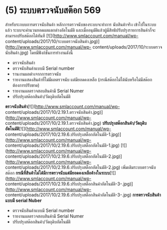# (5)    ระบบตรวจนับสต๊อก  569

สำหรับระกบบการตรวจนับสินค้า หลักการตรวจนับของระบบจะทำการ นับสินค้าจริง
เข้าไปในระบบ แล้ว ระบบจะคำนวนยอดผลแตกต่างอัตโนมัติ
และเมื่ออนุมัติแล้วผู้มีสิทธิปรับปรุงรายการสินค้าก็จะสามารถปรับสต๊อกได้ทันที
[![](http://www.smlaccount.com/manual/wp-
content/uploads/2017/10/ระบบตรวจนับสินค้า.jpg)](http://www.smlaccount.com/manual/wp-
content/uploads/2017/10/ระบบตรวจนับสินค้า.jpg)   โดยมีฟังก์ชั่นการทำงานดังนี้

  * ตรวจนับสินค้า
  * ตรวจนับสินค้าแบบมี Serial number
  * รานงานผลต่างจากการตรวจนับ
  * รายงานแสดงสินค้าที่ไม่มีผลตรวจนับ แต่มียอดคงเหลือ (กรณีสต๊อกไม่ได้นับหรือไม่มีสต๊อกต้องการปรับขาด)
  * รายงานผลตรวจสอบสินค้ามี Serial Numer
  * ปรับปรุงสต๊อกสินค้า/วัตถุดิบอัตโนมัติ

**ตรวจนับสินค้า**[![](http://www.smlaccount.com/manual/wp-
content/uploads/2017/10/2.19.1.ตรวจนับสินค้า.jpg)](http://www.smlaccount.com/manual/wp-
content/uploads/2017/10/2.19.1.ตรวจนับสินค้า.jpg)
**ปรับปรุงสต๊อกสินค้า/วัตถุดิบอัตโนมัติ**[![](http://www.smlaccount.com/manual/wp-
content/uploads/2017/10/2.19.6.ปรับปรุงสต็อกอัตโนมัติ-1.jpg)](http://www.smlaccount.com/manual/wp-
content/uploads/2017/10/2.19.6.ปรับปรุงสต็อกอัตโนมัติ-1.jpg)
[![](http://www.smlaccount.com/manual/wp-
content/uploads/2017/10/2.19.6.ปรับปรุงสต็อกอัตโนมัติ-2.jpg)](http://www.smlaccount.com/manual/wp-
content/uploads/2017/10/2.19.6.ปรับปรุงสต็อกอัตโนมัติ-2.jpg)
เพิ่มเติมระบบตรวจนับสต๊อก
**กรณีที่สินค้าไม่ได้มีการตรวจนับแต่มียอดคงเหลือค้างในระบบ**[![](http://www.smlaccount.com/manual/wp-
content/uploads/2017/10/2.19.6.ปรับปรุงสต็อกสินค้าอัตโนมัติ-3-.jpg)](http://www.smlaccount.com/manual/wp-
content/uploads/2017/10/2.19.6.ปรับปรุงสต็อกสินค้าอัตโนมัติ-3-.jpg)
**การตรวจนับสินค้าแบบมี serial Nuber**

  * ตรวจนับสินค้าแบบมี Serial number
  * รายงานผลตรวจสอบสินค้ามี Serial Numer
  * ปรับปรุงสต๊อกสินค้า/วัตถุดิบอัตโนมัติ

